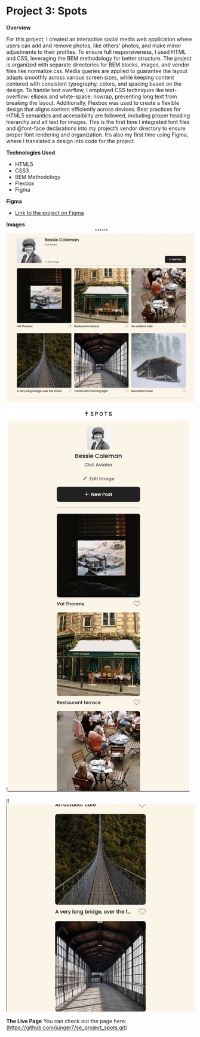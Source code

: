 # Project 3: Spots
  
**Overview**
  
For this project, I created an interactive social media web application where users can add and remove photos, like others' photos, and make minor adjustments to their profiles. To ensure full responsiveness, I used HTML and CSS, leveraging the BEM methodology for better structure. The project is organized with separate directories for BEM blocks, images, and vendor files like normalize.css. Media queries are applied to guarantee the layout adapts smoothly across various screen sizes, while keeping content centered with consistent typography, colors, and spacing based on the design. To handle text overflow, I employed CSS techniques like text-overflow: ellipsis and white-space: nowrap, preventing long text from breaking the layout. Additionally, Flexbox was used to create a flexible design that aligns content efficiently across devices. Best practices for HTML5 semantics and accessibility are followed, including proper heading hierarchy and alt text for images. This is the first time I integrated font files and @font-face declarations into my project’s vendor directory to ensure proper font rendering and organization. It’s also my first time using Figma, where I translated a design into code for the project.

**Technologies Used**
* HTML5
* CSS3
* BEM Methodology
* Flexbox
* Figma

  
**Figma**  
  
* [Link to the project on Figma](https://www.figma.com/file/BBNm2bC3lj8QQMHlnqRsga/Sprint-3-Project-%E2%80%94-Spots?type=design&node-id=2%3A60&mode=design&t=afgNFybdorZO6cQo-1)
  
**Images**  
  ![Desktop View](/images/1440px.jpeg)

  !![Mobile/Responsive](images/627px.jpeg)

  !!![Elipsis](images/elipsis.jpeg)
  
**The Live Page**
You can check out the page here: (https://github.com/junger7/se_project_spots.git)
